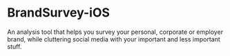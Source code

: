 BrandSurvey-iOS
===============

An analysis tool that helps you survey your personal, corporate or employer brand, while cluttering social media with your important and less important stuff.
